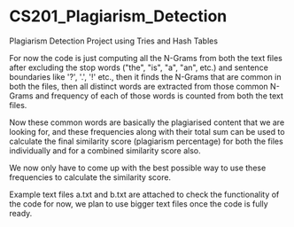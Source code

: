 # CS201_Plagiarism_Detection
Plagiarism Detection Project using Tries and Hash Tables

For now the code is just computing all the N-Grams from both the text files after excluding the stop words ("the", "is", "a", "an", etc.) and sentence boundaries like '?', '.', '!' etc., then it finds the N-Grams that are common in both the files, then all distinct words are extracted from those common N-Grams and frequency of each of those words is counted from both the text files.

Now these common words are basically the plagiarised content that we are looking for, and these frequencies along with their total sum can be used to calculate the final similarity score (plagiarism percentage) for both the files individually and for a combined similarity score also.

We now only have to come up with the best possible way to use these frequencies to calculate the similarity score.

Example text files a.txt and b.txt are attached to check the functionality of the code for now, we plan to use bigger text files once the code is fully ready.
